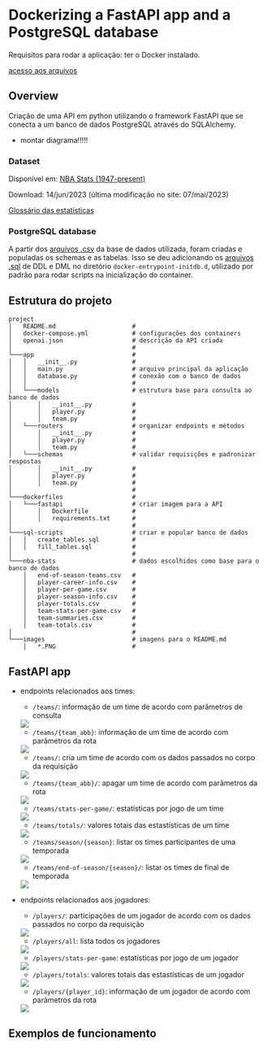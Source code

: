 # Dockerizing a FastAPI app and a PostgreSQL database

Requisitos para rodar a aplicação: ter o Docker instalado.

[acesso aos arquivos](https://github.com/peuvitor/fastapi-docker)

## Overview

Criação de uma API em python utilizando o framework FastAPI que se conecta a um banco de dados PostgreSQL através do SQLAlchemy.

- montar diagrama!!!!!

### Dataset

Disponível em: [NBA Stats (1947-present)](https://www.kaggle.com/datasets/sumitrodatta/nba-aba-baa-stats)

Download: 14/jun/2023 (última modificação no site: 07/mai/2023)

[Glossário das estatísticas](https://www.basketball-reference.com/about/glossary.html)

### PostgreSQL database

A partir dos [arquivos .csv](https://github.com/peuvitor/fastapi-docker/tree/main/nba-stats) da base de dados utilizada, foram criadas e populadas os schemas e as tabelas. Isso se deu adicionando os [arquivos .sql](https://github.com/peuvitor/fastapi-docker/tree/main/sql-scripts) de DDL e DML no diretório `docker-entrypoint-initdb.d`, utilizado por padrão para rodar scripts na inicialização do container.

## Estrutura do projeto

```                                             
project
│   README.md                     #
│   docker-compose.yml            # configurações dos containers
│   openai.json                   # descrição da API criada
│                                 #
└───app                           #
│   │   __init__.py               #
│   │   main.py                   # arquivo principal da aplicação
│   │   database.py               # conexão com o banco de dados
│   │                             #
│   └───models                    # estrutura base para consulta ao banco de dados
│       │   __init__.py           #
│       │   player.py             #
│       │   team.py               #
│   └───routers                   # organizar endpoints e métodos
│       │   __init__.py           #
│       │   player.py             #
│       │   team.py               #
│   └───schemas                   # validar requisições e padronizar respostas
│       │   __init__.py           #
│       │   player.py             #
│       │   team.py               #
│                                 #
└───dockerfiles                   #
│   └───fastapi                   # criar imagem para a API
│       │   Dockerfile            #
│       │   requirements.txt      #
│                                 #
└───sql-scripts                   # criar e popular banco de dados
│   │   create_tables.sql         #
│   │   fill_tables.sql           #
│                                 #
└───nba-stats                     # dados escolhidos como base para o banco de dados
    │   end-of-season-teams.csv   #             
    │   player-career-info.csv    #
    │   player-per-game.csv       #
    │   player-season-info.csv    #
    │   player-totals.csv         #
    │   team-stats-per-game.csv   #
    │   team-summaries.csv        #
    │   team-totals.csv           #
│                                 #
└───images                        # imagens para o README.md
    │   *.PNG                     #      
```

## FastAPI app

- endpoints relacionados aos times:

    - `/teams/`: informação de um time de acordo com parâmetros de consulta 

    <img src="./images/01get_teams_params.PNG"/>

    - `/teams/{team_abb}`: informação de um time de acordo com parâmetros da rota

    <img src="./images/05get_teams_abb.PNG"/>

    - `/teams/`: cria um time de acordo com os dados passados no corpo da requisição

    <img src="./images/02post_add_team.PNG"/>

    - `/teams/{team_abb}/`: apagar um time de acordo com parâmetros da rota

    <img src="./images/06delete_teams.PNG"/>

    - `/teams/stats-per-game/`: estatísticas por jogo de um time

    <img src="./images/03get_teams_stats.PNG"/>

    - `/teams/totals/`: valores totais das estastísticas de um time

    <img src="./images/04get_teams_totals.PNG"/>

    - `/teams/season/{season}`: listar os times participantes de uma temporada

    <img src="./images/07get_teams_list.PNG"/>

    - `/teams/end-of-season/{season}/`: listar os times de final de temporada

    <img src="./images/08get_teams_end.PNG"/>


- endpoints relacionados aos jogadores:

    - `/players/`: participações de um jogador de acordo com os dados passados no corpo da requisição
    
    <img src="./images/01get_players_season.PNG"/>

    - `/players/all`: lista todos os jogadores
    
    <img src="./images/02get_players_all.PNG"/>

    - `/players/stats-per-game`: estatísticas por jogo de um jogador
    
    <img src="./images/03get_players_stats.PNG"/>

    - `/players/totals`: valores totais das estastísticas de um jogador
    
    <img src="./images/04get_players_totals.PNG"/>

    - `/players/{player_id}`: informação de um jogador de acordo com parâmetros da rota
    
    <img src="./images/05get_players_id.PNG"/>


## Exemplos de funcionamento